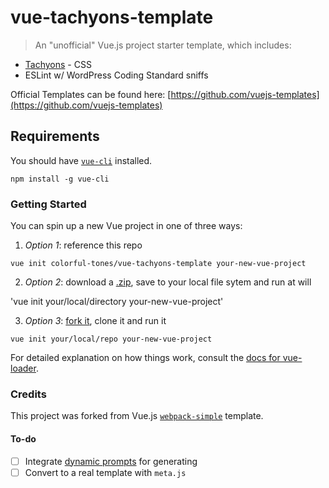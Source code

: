 # vue-tachyons-template

> An "unofficial" Vue.js project starter template, which includes:

* [Tachyons](http://tachyons.io/) - CSS
* ESLint w/ WordPress Coding Standard sniffs

Official Templates can be found here: [https://github.com/vuejs-templates](https://github.com/vuejs-templates)

## Requirements

You should have [`vue-cli`](https://github.com/vuejs/vue-cli) installed.

`npm install -g vue-cli`

### Getting Started

You can spin up a new Vue project in one of three ways:

1. _Option 1_: reference this repo

`vue init colorful-tones/vue-tachyons-template your-new-vue-project`

2. _Option 2_: download a [.zip](https://github.com/colorful-tones/vue-tachyons-template/archive/master.zip), save to your local file sytem and run at will

'vue init your/local/directory your-new-vue-project'

3. _Option 3_: [fork it](https://github.com/colorful-tones/vue-tachyons-template#fork-destination-box), clone it and run it

`vue init your/local/repo your-new-vue-project`

For detailed explanation on how things work, consult the [docs for vue-loader](http://vuejs.github.io/vue-loader).

### Credits

This project was forked from Vue.js [`webpack-simple`](https://github.com/vuejs-templates/webpack-simple) template.

#### To-do
* [ ] Integrate [dynamic prompts](https://github.com/vuejs/vue-cli#writing-custom-templates-from-scratch) for generating 
* [ ] Convert to a real template with `meta.js`
